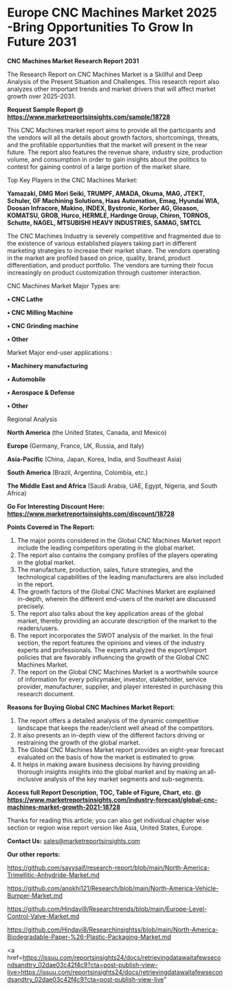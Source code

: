  # Europe CNC Machines Market 2025 -Bring Opportunities To Grow In Future 2031

<strong>CNC Machines Market Research Report 2031</strong>

The Research Report on CNC Machines Market is a Skillful and Deep Analysis of the Present Situation and Challenges. This research report also analyzes other important trends and market drivers that will affect market growth over 2025-2031.

<strong>Request Sample Report @ <a href=https://www.marketreportsinsights.com/sample/18728>https://www.marketreportsinsights.com/sample/18728</a></strong>

This CNC Machines market report aims to provide all the participants and the vendors will all the details about growth factors, shortcomings, threats, and the profitable opportunities that the market will present in the near future. The report also features the revenue share, industry size, production volume, and consumption in order to gain insights about the politics to contest for gaining control of a large portion of the market share.

Top Key Players in the CNC Machines Market:

<strong>Yamazaki, DMG Mori Seiki, TRUMPF, AMADA, Okuma, MAG, JTEKT, Schuler, GF Machining Solutions, Haas Automation, Emag, Hyundai WIA, Doosan Infracore, Makino, INDEX, Bystronic, Korber AG, Gleason, KOMATSU, GROB, Hurco, HERMLE, Hardinge Group, Chiron, TORNOS, Schutte, NAGEL, MTSUBISHI HEAVY INDUSTRIES, SAMAG, SMTCL</strong>

The CNC Machines Industry is severely competitive and fragmented due to the existence of various established players taking part in different marketing strategies to increase their market share. The vendors operating in the market are profiled based on price, quality, brand, product differentiation, and product portfolio. The vendors are turning their focus increasingly on product customization through customer interaction.

CNC Machines Market Major Types are:

<strong>• CNC Lathe

• CNC Milling Machine

• CNC Grinding machine

• Other</strong>

Market Major end-user applications :

<strong>• Machinery manufacturing

• Automobile

• Aerospace & Defense

• Other</strong>

Regional Analysis

</u><strong><b>North America</b></strong> (the United States, Canada, and Mexico)

<strong><b>Europe </b></strong>(Germany, France, UK, Russia, and Italy)

<strong><b>Asia-Pacific</b></strong> (China, Japan, Korea, India, and Southeast Asia)

<strong><b>South America</b></strong> (Brazil, Argentina, Colombia, etc.)

<strong><b>The Middle East and Africa</b></strong> (Saudi Arabia, UAE, Egypt, Nigeria, and South Africa)

<strong>Go For Interesting Discount Here: <a href=https://www.marketreportsinsights.com/discount/18728>https://www.marketreportsinsights.com/discount/18728</a></strong>

<strong>Points Covered in The Report:</strong>
<ol>
  <li>The major points considered in the Global CNC Machines Market report include the leading competitors operating in the global market.</li>
  <li>The report also contains the company profiles of the players operating in the global market.</li>
  <li>The manufacture, production, sales, future strategies, and the technological capabilities of the leading manufacturers are also included in the report.</li>
  <li>The growth factors of the Global CNC Machines Market are explained in-depth, wherein the different end-users of the market are discussed precisely.</li>
  <li>The report also talks about the key application areas of the global market, thereby providing an accurate description of the market to the readers/users.</li>
  <li>The report incorporates the SWOT analysis of the market. In the final section, the report features the opinions and views of the industry experts and professionals. The experts analyzed the export/import policies that are favorably influencing the growth of the Global CNC Machines Market.</li>
  <li>The report on the Global CNC Machines Market is a worthwhile source of information for every policymaker, investor, stakeholder, service provider, manufacturer, supplier, and player interested in purchasing this research document.</li>
</ol>
<strong>Reasons for Buying Global CNC Machines Market Report:</strong>

<ol>
  <li>The report offers a detailed analysis of the dynamic competitive landscape that keeps the reader/client well ahead of the competitors.</li>
  <li>It also presents an in-depth view of the different factors driving or restraining the growth of the global market.</li>
  <li>The Global CNC Machines Market report provides an eight-year forecast evaluated on the basis of how the market is estimated to grow.</li>
  <li>It helps in making aware business decisions by having providing thorough insights insights into the global market and by making an all-inclusive analysis of the key market segments and sub-segments.</li>
</ol>
<strong>Access full Report Description, TOC, Table of Figure, Chart, etc. @ <a href=https://www.marketreportsinsights.com/industry-forecast/global-cnc-machines-market-growth-2021-18728>https://www.marketreportsinsights.com/industry-forecast/global-cnc-machines-market-growth-2021-18728</a></strong>


Thanks for reading this article; you can also get individual chapter wise section or region wise report version like Asia, United States, Europe.

<strong>Contact Us:</strong>
sales@marketreportsinsights.com

<strong>Our other reports:</strong>

<a href=https://github.com/sayysaif/research-report/blob/main/North-America-Trimellitic-Anhydride-Market.md>https://github.com/sayysaif/research-report/blob/main/North-America-Trimellitic-Anhydride-Market.md</a>

<a href=https://github.com/anokhi121/Research/blob/main/North-America-Vehicle-Bumper-Market.md>https://github.com/anokhi121/Research/blob/main/North-America-Vehicle-Bumper-Market.md</a>

<a href=https://github.com/Hindavi9/Researchtrends/blob/main/Europe-Level-Control-Valve-Market.md>https://github.com/Hindavi9/Researchtrends/blob/main/Europe-Level-Control-Valve-Market.md</a>

<a href=https://github.com/Hindavi8/Researchinsightss/blob/main/North-America-Biodegradable-Paper-%26-Plastic-Packaging-Market.md>https://github.com/Hindavi8/Researchinsightss/blob/main/North-America-Biodegradable-Paper-%26-Plastic-Packaging-Market.md</a>

<a href=https://issuu.com/reportsinsights24/docs/retrievingdatawaitafewsecondsandtry_02dae03c42f4c9?cta=post-publish-view-live>https://issuu.com/reportsinsights24/docs/retrievingdatawaitafewsecondsandtry_02dae03c42f4c9?cta=post-publish-view-live</a>"
